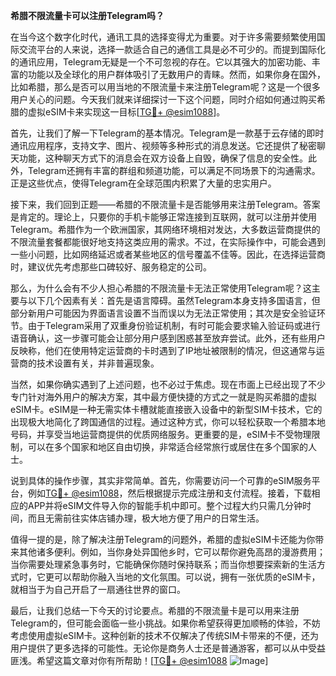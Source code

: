 **希腊不限流量卡可以注册Telegram吗？**

在当今这个数字化时代，通讯工具的选择变得尤为重要。对于许多需要频繁使用国际交流平台的人来说，选择一款适合自己的通信工具是必不可少的。而提到国际化的通讯应用，Telegram无疑是一个不可忽视的存在。它以其强大的加密功能、丰富的功能以及全球化的用户群体吸引了无数用户的青睐。然而，如果你身在国外，比如希腊，那么是否可以用当地的不限流量卡来注册Telegram呢？这是一个很多用户关心的问题。今天我们就来详细探讨一下这个问题，同时介绍如何通过购买希腊的虚拟eSIM卡来实现这一目标[[TG💪+ @esim1088](https://t.me/s/esim1088)]。

首先，让我们了解一下Telegram的基本情况。Telegram是一款基于云存储的即时通讯应用程序，支持文字、图片、视频等多种形式的消息发送。它还提供了秘密聊天功能，这种聊天方式下的消息会在双方设备上自毁，确保了信息的安全性。此外，Telegram还拥有丰富的群组和频道功能，可以满足不同场景下的沟通需求。正是这些优点，使得Telegram在全球范围内积累了大量的忠实用户。

接下来，我们回到正题——希腊的不限流量卡是否能够用来注册Telegram。答案是肯定的。理论上，只要你的手机卡能够正常连接到互联网，就可以注册并使用Telegram。希腊作为一个欧洲国家，其网络环境相对发达，大多数运营商提供的不限流量套餐都能很好地支持这类应用的需求。不过，在实际操作中，可能会遇到一些小问题，比如网络延迟或者某些地区的信号覆盖不佳等。因此，在选择运营商时，建议优先考虑那些口碑较好、服务稳定的公司。

那么，为什么会有不少人担心希腊的不限流量卡无法正常使用Telegram呢？这主要与以下几个因素有关：首先是语言障碍。虽然Telegram本身支持多国语言，但部分新用户可能因为界面语言设置不当而误以为无法正常使用；其次是安全验证环节。由于Telegram采用了双重身份验证机制，有时可能会要求输入验证码或进行语音确认，这一步骤可能会让部分用户感到困惑甚至放弃尝试。此外，还有些用户反映称，他们在使用特定运营商的卡时遇到了IP地址被限制的情况，但这通常与运营商的技术设置有关，并非普遍现象。

当然，如果你确实遇到了上述问题，也不必过于焦虑。现在市面上已经出现了不少专门针对海外用户的解决方案，其中最方便快捷的方式之一就是购买希腊的虚拟eSIM卡。eSIM是一种无需实体卡槽就能直接嵌入设备中的新型SIM卡技术，它的出现极大地简化了跨国通信的过程。通过这种方式，你可以轻松获取一个希腊本地号码，并享受当地运营商提供的优质网络服务。更重要的是，eSIM卡不受物理限制，可以在多个国家和地区自由切换，非常适合经常旅行或居住在多个国家的人士。

说到具体的操作步骤，其实非常简单。首先，你需要访问一个可靠的eSIM服务平台，例如[TG💪+ @esim1088](https://t.me/s/esim1088)，然后根据提示完成注册和支付流程。接着，下载相应的APP并将eSIM文件导入你的智能手机中即可。整个过程大约只需几分钟时间，而且无需前往实体店铺办理，极大地方便了用户的日常生活。

值得一提的是，除了解决注册Telegram的问题外，希腊的虚拟eSIM卡还能为你带来其他诸多便利。例如，当你身处异国他乡时，它可以帮你避免高昂的漫游费用；当你需要处理紧急事务时，它能确保你随时保持联系；而当你想要探索新的生活方式时，它更可以帮助你融入当地的文化氛围。可以说，拥有一张优质的eSIM卡，就相当于为自己开启了一扇通往世界的窗口。

最后，让我们总结一下今天的讨论要点。希腊的不限流量卡是可以用来注册Telegram的，但可能会面临一些小挑战。如果你希望获得更加顺畅的体验，不妨考虑使用虚拟eSIM卡。这种创新的技术不仅解决了传统SIM卡带来的不便，还为用户提供了更多选择的可能性。无论你是商务人士还是普通游客，都可以从中受益匪浅。希望这篇文章对你有所帮助！[[TG💪+ @esim1088](https://t.me/s/esim1088) ![Image](https://i.postimg.cc/4NQfJmqS/Snipaste-2025-05-13-00-14-12.png)]